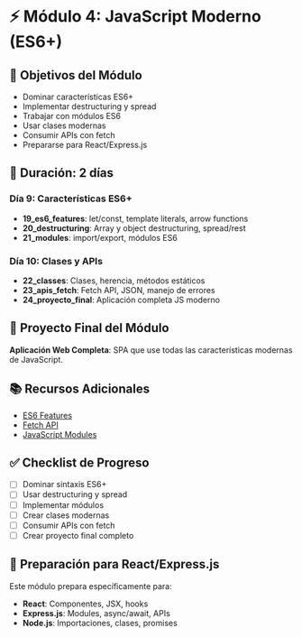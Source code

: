 # ⚡ Módulo 4: JavaScript Moderno (ES6+)

## 🎯 Objetivos del Módulo

- Dominar características ES6+
- Implementar destructuring y spread
- Trabajar con módulos ES6
- Usar clases modernas
- Consumir APIs con fetch
- Prepararse para React/Express.js

## 📅 Duración: 2 días

### Día 9: Características ES6+

- **19_es6_features**: let/const, template literals, arrow functions
- **20_destructuring**: Array y object destructuring, spread/rest
- **21_modules**: import/export, módulos ES6

### Día 10: Clases y APIs

- **22_classes**: Clases, herencia, métodos estáticos
- **23_apis_fetch**: Fetch API, JSON, manejo de errores
- **24_proyecto_final**: Aplicación completa JS moderno

## 🚀 Proyecto Final del Módulo

**Aplicación Web Completa**: SPA que use todas las características modernas de JavaScript.

## 📚 Recursos Adicionales

- [ES6 Features](https://github.com/lukehoban/es6features)
- [Fetch API](https://developer.mozilla.org/es/docs/Web/API/Fetch_API)
- [JavaScript Modules](https://developer.mozilla.org/es/docs/Web/JavaScript/Guide/Modules)

## ✅ Checklist de Progreso

- [ ] Dominar sintaxis ES6+
- [ ] Usar destructuring y spread
- [ ] Implementar módulos
- [ ] Crear clases modernas
- [ ] Consumir APIs con fetch
- [ ] Crear proyecto final completo

## 🎯 Preparación para React/Express.js

Este módulo prepara específicamente para:

- **React**: Componentes, JSX, hooks
- **Express.js**: Modules, async/await, APIs
- **Node.js**: Importaciones, clases, promises
